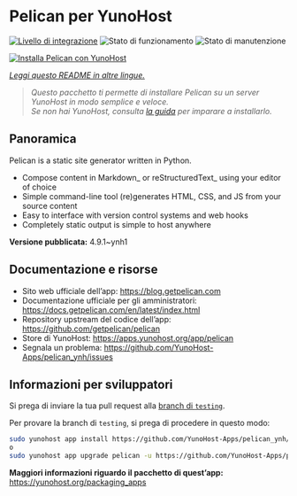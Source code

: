 <!--
N.B.: Questo README è stato automaticamente generato da <https://github.com/YunoHost/apps/tree/master/tools/readme_generator>
NON DEVE essere modificato manualmente.
-->

# Pelican per YunoHost

[![Livello di integrazione](https://dash.yunohost.org/integration/pelican.svg)](https://dash.yunohost.org/appci/app/pelican) ![Stato di funzionamento](https://ci-apps.yunohost.org/ci/badges/pelican.status.svg) ![Stato di manutenzione](https://ci-apps.yunohost.org/ci/badges/pelican.maintain.svg)

[![Installa Pelican con YunoHost](https://install-app.yunohost.org/install-with-yunohost.svg)](https://install-app.yunohost.org/?app=pelican)

*[Leggi questo README in altre lingue.](./ALL_README.md)*

> *Questo pacchetto ti permette di installare Pelican su un server YunoHost in modo semplice e veloce.*  
> *Se non hai YunoHost, consulta [la guida](https://yunohost.org/install) per imparare a installarlo.*

## Panoramica

Pelican is a static site generator written in Python.

* Compose content in Markdown_ or reStructuredText_ using your editor of choice
* Simple command-line tool (re)generates HTML, CSS, and JS from your source content
* Easy to interface with version control systems and web hooks
* Completely static output is simple to host anywhere


**Versione pubblicata:** 4.9.1~ynh1
## Documentazione e risorse

- Sito web ufficiale dell’app: <https://blog.getpelican.com>
- Documentazione ufficiale per gli amministratori: <https://docs.getpelican.com/en/latest/index.html>
- Repository upstream del codice dell’app: <https://github.com/getpelican/pelican>
- Store di YunoHost: <https://apps.yunohost.org/app/pelican>
- Segnala un problema: <https://github.com/YunoHost-Apps/pelican_ynh/issues>

## Informazioni per sviluppatori

Si prega di inviare la tua pull request alla [branch di `testing`](https://github.com/YunoHost-Apps/pelican_ynh/tree/testing).

Per provare la branch di `testing`, si prega di procedere in questo modo:

```bash
sudo yunohost app install https://github.com/YunoHost-Apps/pelican_ynh/tree/testing --debug
o
sudo yunohost app upgrade pelican -u https://github.com/YunoHost-Apps/pelican_ynh/tree/testing --debug
```

**Maggiori informazioni riguardo il pacchetto di quest’app:** <https://yunohost.org/packaging_apps>

